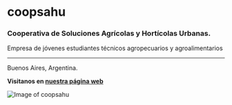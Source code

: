 # coopsahu
### Cooperativa de Soluciones Agrícolas y Hortícolas Urbanas.
Empresa de jóvenes estudiantes técnicos agropecuarios y agroalimentarios
____
Buenos Aires, Argentina.

**Visitanos en [nuestra página web](https://coopsahu.github.io)**


![Image of coopsahu](https://coopsahu.github.io/coopsahu.jpg)
